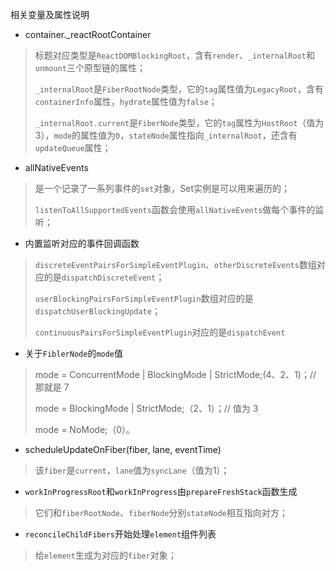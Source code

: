 相关变量及属性说明

- container._reactRootContainer

> 标题对应类型是`ReactDOMBlockingRoot`，含有`render`、`_internalRoot`和`unmount`三个原型链的属性；
>
> `_internalRoot`是`FiberRootNode`类型，它的`tag`属性值为`LegacyRoot`，含有`containerInfo`属性，`hydrate`属性值为`false`；
>
> `_internalRoot.current`是`FiberNode`类型，它的`tag`属性为`HostRoot`（值为3），`mode`的属性值为`0`，`stateNode`属性指向`_internalRoot`，还含有`updateQueue`属性；



- allNativeEvents

> 是一个记录了一系列事件的`set`对象，Set实例是可以用来遍历的；
>
> `listenToAllSupportedEvents`函数会使用`allNativeEvents`做每个事件的监听；



- 内置监听对应的事件回调函数

> `discreteEventPairsForSimpleEventPlugin`、`otherDiscreteEvents`数组对应的是`dispatchDiscreteEvent`；
>
> `userBlockingPairsForSimpleEventPlugin`数组对应的是`dispatchUserBlockingUpdate`；
>
> `continuousPairsForSimpleEventPlugin`对应的是`dispatchEvent`



- 关于`FiblerNode`的`mode`值

> mode = ConcurrentMode | BlockingMode | StrictMode;(4、2、1)；// 那就是 7
>
> mode = BlockingMode | StrictMode;（2、1）；//  值为 3
>
> mode = NoMode;（0）。



- scheduleUpdateOnFiber(fiber, lane, eventTime)

> 该`fiber`是`current`，`lane`值为`syncLane`（值为1）；



- `workInProgressRoot`和`workInProgress`由`prepareFreshStack`函数生成

> 它们和`fiberRootNode`、`fiberNode`分别`stateNode`相互指向对方；



- `reconcileChildFibers`开始处理`element`组件列表

> 给`element`生成为对应的`fiber`对象；



